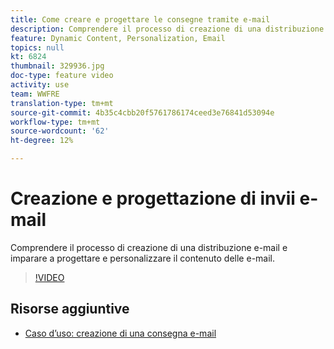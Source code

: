 ```yaml
---
title: Come creare e progettare le consegne tramite e-mail
description: Comprendere il processo di creazione di una distribuzione e-mail e imparare a progettare e personalizzare il contenuto delle e-mail.
feature: Dynamic Content, Personalization, Email
topics: null
kt: 6824
thumbnail: 329936.jpg
doc-type: feature video
activity: use
team: WWFRE
translation-type: tm+mt
source-git-commit: 4b35c4cbb20f5761786174ceed3e76841d53094e
workflow-type: tm+mt
source-wordcount: '62'
ht-degree: 12%

---
```



# Creazione e progettazione di invii e-mail

Comprendere il processo di creazione di una distribuzione e-mail e imparare a progettare e personalizzare il contenuto delle e-mail.

>[!VIDEO](https://video.tv.adobe.com/v/330941?quality=12)

## Risorse aggiuntive

* [Caso d’uso: creazione di una consegna e-mail](https://experienceleague.adobe.com/docs/campaign-classic/using/designing-content/editing-html-content/use-case)
